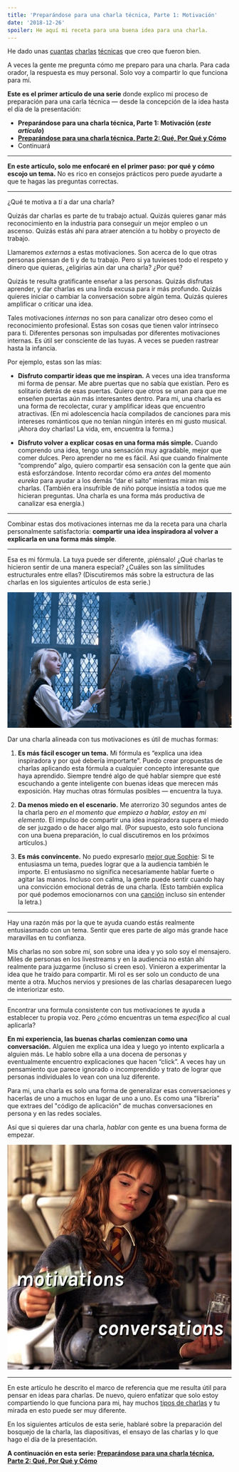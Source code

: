 ```yaml
---
title: 'Preparándose para una charla técnica, Parte 1: Motivación'
date: '2018-12-26'
spoiler: He aquí mi receta para una buena idea para una charla.
---
```


He dado unas [cuantas](https://www.youtube.com/watch?v=xsSnOQynTHs) [charlas](https://www.youtube.com/watch?v=nLF0n9SACd4) [técnicas](https://www.youtube.com/watch?v=dpw9EHDh2bM) que creo que fueron bien.

A veces la gente me pregunta cómo me preparo para una charla. Para cada orador, la respuesta es muy personal. Solo voy a compartir lo que funciona para mí.

**Este es el primer artículo de una serie** donde explico mi proceso de preparación para una carla técnica — desde la concepción de la idea hasta el día de la presentación:

* **Preparándose para una charla técnica, Parte 1: Motivación (*este artículo*)**
* **[Preparándose para una charla técnica, Parte 2: Qué, Por Qué y Cómo](/preparing-for-tech-talk-part-2-what-why-and-how/)**
* Continuará

<p />

---

**En este artículo, solo me enfocaré en el primer paso: por qué y cómo escojo un tema.** No es rico en consejos prácticos pero puede ayudarte a que te hagas las preguntas correctas.

---

¿Qué te motiva a *ti* a dar una charla?

Quizás dar charlas es parte de tu trabajo actual. Quizás quieres ganar más reconocimiento en la industria para conseguir un mejor empleo o un ascenso. Quizás estás ahí para atraer atención a tu hobby o proyecto de trabajo.

Llamaremos *externas* a estas motivaciones. Son acerca de lo que otras personas piensan de ti y de tu trabajo. Pero si ya tuvieses todo el respeto y dinero que quieras, ¿eligirías aún dar una charla? ¿Por qué?

Quizás te resulta gratificante enseñar a las personas. Quizás disfrutas aprender, y dar charlas es una linda excusa para ir más profundo. Quizás quieres iniciar o cambiar la conversación sobre algún tema. Quizás quieres amplificar o criticar una idea.

Tales motivaciones *internas* no son para canalizar otro deseo como el reconocimiento profesional. Estas son cosas que tienen valor intrínseco para ti. Diferentes personas son impulsadas por diferentes motivaciones internas. Es útil ser consciente de las tuyas. A veces se pueden rastrear hasta la infancia.

Por ejemplo, estas son las mías:

* **Disfruto compartir ideas que me inspiran.** A veces una idea transforma mi forma de pensar. Me abre puertas que no sabía que existían. Pero es solitario detrás de esas puertas. Quiero que otros se unan para que me enseñen puertas aún más interesantes dentro. Para mi, una charla es una forma de recolectar, curar y amplificar ideas que encuentro atractivas. (En mi adolescencia hacía compilados de canciones para mis intereses románticos que no tenían ningún interés en mi gusto musical. ¡Ahora doy charlas! La vida, em, encuentra la forma.)

* **Disfruto volver a explicar cosas en una forma más simple.** Cuando comprendo una idea, tengo una sensación muy agradable, mejor que comer dulces. Pero aprender no me es fácil. Así que cuando finalmente “comprendo” algo, quiero compartir esa sensación con la gente que aún está esforzándose. Intento recordar cómo era *antes* del momento *eureka* para ayudar a los demás “dar el salto” mientras miran mis charlas. (También era insufrible de niño porque insistía a todos que me hicieran preguntas. Una charla es una forma más productiva de canalizar esa energía.)

---

Combinar estas dos motivaciones internas me da la receta para una charla personalmente satisfactoria: **compartir una idea inspiradora al volver a explicarla en una forma más simple**.

---

Esa es mi fórmula. La tuya puede ser diferente, ¡piénsalo! ¿Qué charlas te hicieron sentir de una manera especial? ¿Cuáles son las similitudes estructurales entre ellas? (Discutiremos más sobre la estructura de las charlas en los siguientes artículos de esta serie.)

![Luna Lovegood invocando un encantamiento Patronus. Image © 2007 Warner Bros. Ent](./patronus.jpg)


Dar una charla alineada con tus motivaciones es útil de muchas formas:

1. **Es más fácil escoger un tema.** Mi fórmula es “explica una idea inspiradora y por qué debería importarte”.  Puedo crear propuestas de charlas aplicando esta fórmula a cualquier concepto interesante que haya aprendido. Siempre tendré algo de qué hablar siempre que esté escuchando a gente inteligente con buenas ideas que merecen más exposición. Hay muchas otras fórmulas posibles — encuentra la tuya.

2. **Da menos miedo en el escenario.** Me aterrorizo 30 segundos antes de la charla pero *en el momento que empiezo a hablar, estoy en mi elemento*. El impulso de compartir una idea inspiradora supera el miedo de ser juzgado o de hacer algo mal. (Por supuesto, esto solo funciona con una buena preparación, lo cual discutiremos en los próximos artículos.)

3. **Es más convincente.** No puedo expresarlo [mejor que Sophie](https://mobile.twitter.com/sophiebits/status/1077723835481284608): Si te entusiasma un tema, puedes lograr que a la audiencia también le importe. El entusiasmo no significa necesariamente hablar fuerte o agitar las manos. Incluso con calma, la gente puede sentir cuando hay una convicción emocional detrás de una charla. (Esto también explica por qué podemos emocionarnos con una [canción](https://www.youtube.com/watch?v=6SWIwW9mg8s) incluso sin entender la letra.)

---

Hay una razón más por la que te ayuda cuando estás realmente entusiasmado con un tema. Sentir que eres parte de algo más grande hace maravillas en tu confianza.

Mis charlas no son sobre *mi*, son sobre una idea y yo solo soy el mensajero. Miles de personas en los livestreams y en la audiencia no están ahí realmente para juzgarme (incluso si creen eso). Vinieron a experimentar la idea que he traído para compartir. Mi rol es ser solo un conducto de una mente a otra. Muchos nervios y presiones de las charlas desaparecen luego de interiorizar esto.

---

Encontrar una formula consistente con tus motivaciones te ayuda a establecer tu propia voz. Pero ¿cómo encuentras un tema *específico* al cual aplicarla?

**En mi experiencia, las buenas charlas comienzan como una conversación.** Alguien me explica una idea y luego yo intento explicarla a alguien más. Le hablo sobre ella a una docena de personas y eventualmente encuentro explicaciones que hacen “click”. A veces hay un pensamiento que parece ignorado o incomprendido y trato de lograr que personas individuales lo vean con una luz diferente.

Para mi, una charla es solo una forma de generalizar esas conversaciones y hacerlas de uno a muchos en lugar de uno a uno. Es como una “librería” que extraes del "código de aplicación" de muchas conversaciones en persona y en las redes sociales.

Así que si quieres dar una charla, *hablar* con gente es una buena forma de empezar.

![Hermione Granger haciendo una posión. Los frascos tienen escrito encima: "motivaciones" y "concentración". Cauldron es una metáfora para tu charla. Image © 2001 Warner Bros. Ent](./cauldron.jpg)

---

En este artículo he descrito el marco de referencia que me resulta útil para pensar en ideas para charlas. De nuevo, quiero enfatizar que solo estoy compartiendo lo que funciona para mi, hay muchos [tipos de charlas](https://mobile.twitter.com/jackiehluo/status/1077717283026411520) y tu mirada en esto puede ser muy diferente.

En los siguientes artículos de esta serie, hablaré sobre la preparación del bosquejo de la charla, las diapositivas, el ensayo de las charlas y lo que hago el día de la presentación.

**A continuación en esta serie: [Preparándose para una charla técnica, Parte 2: Qué, Por Qué y Cómo](/preparing-for-tech-talk-part-2-what-why-and-how/)**
